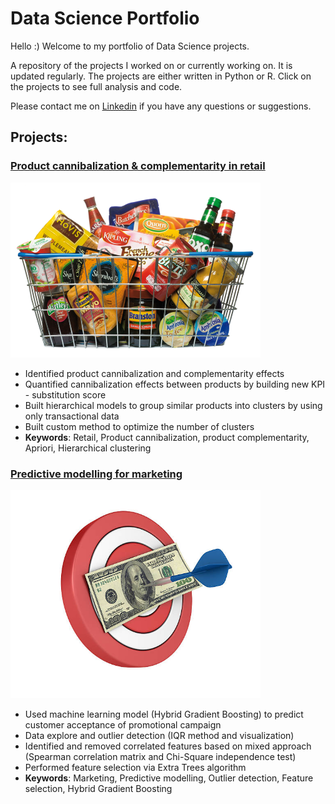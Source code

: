 # Data Science Portfolio

Hello :)
Welcome to my portfolio of Data Science projects.

A repository of the projects I worked on or currently working on. It is updated regularly. The projects are either written in Python or R. Click on the projects to see full analysis and code.

Please contact me on [Linkedin](https://www.linkedin.com/in/vasyltsykolanov) if you have any questions or suggestions.

## Projects:

### [Product cannibalization & complementarity in retail](https://github.com/VasylTsykolanov/Data_Science_Portfolio/blob/main/Product%20cannibalization%20&%20complementarity%20in%20retail/readme.md)
<img src="https://github.com/VasylTsykolanov/Data_Science_Portfolio/blob/main/Product%20cannibalization%20%26%20complementarity%20in%20retail/images/Premier-Foods-secures-key-bank-deal_wrbm_large.png" width="400">

* Identified product cannibalization and complementarity effects
* Quantified cannibalization effects between products by building new KPI - substitution score
* Built hierarchical models to group similar products into clusters by using only transactional data
* Built custom method to optimize the number of clusters
* **Keywords**: Retail, Product cannibalization, product complementarity, Apriori, Hierarchical clustering


### [Predictive modelling for marketing](https://github.com/VasylTsykolanov/Data_Science_Portfolio/tree/main/Predictive%20modelling%20for%20marketing)
<img src="https://github.com/VasylTsykolanov/Data_Science_Portfolio/blob/main/Predictive%20modelling%20for%20marketing/images/cover.jpg" width="400">

* Used machine learning model (Hybrid Gradient Boosting) to predict customer acceptance of promotional campaign
* Data explore and outlier detection (IQR method and visualization)
* Identified and removed correlated features based on mixed approach (Spearman correlation matrix and Chi-Square independence test)
* Performed feature selection via Extra Trees algorithm
* **Keywords**: Marketing, Predictive modelling, Outlier detection, Feature selection, Hybrid Gradient Boosting
